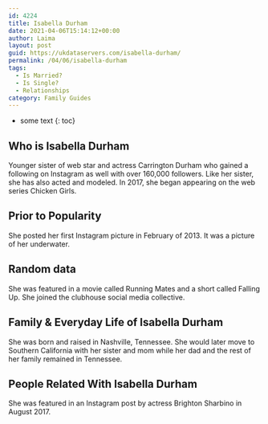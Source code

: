 ```yaml
---
id: 4224
title: Isabella Durham
date: 2021-04-06T15:14:12+00:00
author: Laima
layout: post
guid: https://ukdataservers.com/isabella-durham/
permalink: /04/06/isabella-durham
tags:
  - Is Married?
  - Is Single?
  - Relationships
category: Family Guides
---
```


* some text
{: toc}


## Who is Isabella Durham
                  
                  
                  
Younger sister of web star and actress Carrington Durham who gained a following on Instagram as well with over 160,000 followers. Like her sister, she has also acted and modeled. In 2017, she began appearing on the web series Chicken Girls. 
                  
              
            
              
            
                
                
                
## Prior to Popularity
                  
                  
                  
She posted her first Instagram picture in February of 2013. It was a picture of her underwater.
                  
              
            
              
            
                
                
                
## Random data
                  
                  
                  
She was featured in a movie called Running Mates and a short called Falling Up. She joined the clubhouse social media collective.
                  
              
            
              
            
                
                
                
## Family & Everyday Life of Isabella Durham
                  
                  
                  
She was born and raised in Nashville, Tennessee. She would later move to Southern California with her sister and mom while her dad and the rest of her family remained in Tennessee.
                  
              
            
              
            
                
                
                
## People Related With Isabella Durham
                  
                  
                  
She was featured in an Instagram post by actress Brighton Sharbino in August 2017. 
                  
              
            
              
            
                
              
            
              
              
            
            
              
            
          
          
          